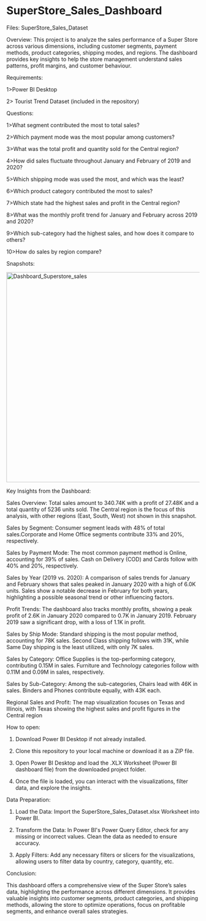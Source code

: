 # SuperStore_Sales_Dashboard
Files:
SuperStore_Sales_Dataset


Overview:
This project is to analyze the sales performance of a Super Store across various dimensions, including customer segments, payment methods, product categories, shipping modes, and regions. The dashboard provides key insights to help the store management understand sales patterns, profit margins, and customer behaviour.




Requirements:

1>Power BI Desktop

2>	Tourist Trend Dataset (included in the repository)


Questions:

1>What segment contributed the most to total sales?

2>Which payment mode was the most popular among customers?

3>What was the total profit and quantity sold for the Central region?

4>How did sales fluctuate throughout January and February of 2019 and 2020?

5>Which shipping mode was used the most, and which was the least?

6>Which product category contributed the most to sales?

7>Which state had the highest sales and profit in the Central region?

8>What was the monthly profit trend for January and February across 2019 and 2020?


9>Which sub-category had the highest sales, and how does it compare to others?

10>How do sales by region compare?


Snapshots:

 

<img width="548" alt="Dashboard_Superstore_sales" src="https://github.com/user-attachments/assets/f7690d6d-9697-408a-88d8-ad6d30fca1e4">


Key Insights from the Dashboard:

Sales Overview:
Total sales amount to 340.74K with a profit of 27.48K and a total quantity of 5236 units sold.
The Central region is the focus of this analysis, with other regions (East, South, West) not shown in this snapshot.


Sales by Segment:
Consumer segment leads with 48% of total sales.Corporate and Home Office segments contribute 33% and 20%, respectively.


Sales by Payment Mode:
The most common payment method is Online, accounting for 39% of sales.
Cash on Delivery (COD) and Cards follow with 40% and 20%, respectively.


Sales by Year (2019 vs. 2020):
A comparison of sales trends for January and February shows that sales peaked in January 2020 with a high of 6.0K units.
Sales show a notable decrease in February for both years, highlighting a possible seasonal trend or other influencing factors.


Profit Trends:
The dashboard also tracks monthly profits, showing a peak profit of 2.6K in January 2020 compared to 0.7K in January 2019.
February 2019 saw a significant drop, with a loss of 1.1K in profit.


Sales by Ship Mode:
Standard shipping is the most popular method, accounting for 78K sales.
Second Class shipping follows with 31K, while Same Day shipping is the least utilized, with only 7K sales.


Sales by Category:
Office Supplies is the top-performing category, contributing 0.15M in sales.
Furniture and Technology categories follow with 0.11M and 0.09M in sales, respectively.


Sales by Sub-Category:
Among the sub-categories, Chairs lead with 46K in sales.
Binders and Phones contribute equally, with 43K each.


Regional Sales and Profit:
The map visualization focuses on Texas and Illinois, with Texas showing the highest sales and profit figures in the Central region





How to open:

1.	Download Power BI Desktop if not already installed.
   
2.	Clone this repository to your local machine or download it as a ZIP file.
   
3.	Open Power BI Desktop and load the .XLX Worksheet (Power BI dashboard file) from the downloaded project folder.
   
4.	Once the file is loaded, you can interact with the visualizations, filter data, and explore the insights.

   

Data Preparation:

1.	Load the Data:
                 Import the SuperStore_Sales_Dataset.xlsx Worksheet into Power BI.
  	
2.	Transform the Data:
                  In Power BI's Power Query Editor, check for any missing or incorrect values. Clean the data as needed to ensure accuracy.
  	
3.	Apply Filters:
                  Add any necessary filters or slicers for the visualizations, allowing users to filter data by country, category, quantity, etc.




Conclusion:

This dashboard offers a comprehensive view of the Super Store’s sales data, highlighting the performance across different dimensions. It provides valuable insights into customer segments, product categories, and shipping methods, allowing the store to optimize operations, focus on profitable segments, and enhance overall sales strategies.


